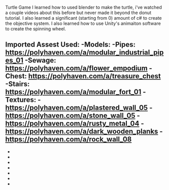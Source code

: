 Turtle Game
I learned how to used blender to make the turtle, i've watched a couple videos about this before but never made it beyond the donut tutorial. I also learned a significant (starting from 0) amount of c# to create the objective system. I also learned how to use Unity's animaiton software to create the spinning wheel.

Imported Assest Used:
-Models:
  -Pipes: https://polyhaven.com/a/modular_industrial_pipes_01
  -Sewage: https://polyhaven.com/a/flower_empodium
  -Chest: https://polyhaven.com/a/treasure_chest
  -Stairs: https://polyhaven.com/a/modular_fort_01
-Textures:
  -https://polyhaven.com/a/plastered_wall_05
  -https://polyhaven.com/a/stone_wall_05
  -https://polyhaven.com/a/rusty_metal_04
  -https://polyhaven.com/a/dark_wooden_planks
  -https://polyhaven.com/a/rock_wall_08
  -
  -
  -
  -
  -
  -
  -
  -
